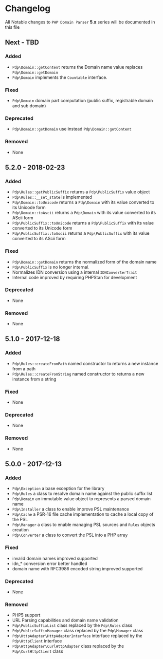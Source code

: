 # Changelog

All Notable changes to `PHP Domain Parser` **5.x** series will be documented in this file

## Next - TBD

### Added

- `Pdp\Domain::getContent` returns the Domain name value replaces `Pdp\Domain::getDomain`
- `Pdp\Domain` implements the `Countable` interface.

### Fixed

- `Pdp\Domain` domain part computation (public suffix, registrable domain and sub domain)

### Deprecated

- `Pdp\Domain::getDomain` use instead `Pdp\Domain::getContent`

### Removed

- None

## 5.2.0 - 2018-02-23

### Added

- `Pdp\Rules::getPublicSuffix` returns a `Pdp\PublicSuffix` value object
- `Pdp\Rules::__set_state` is implemented
- `Pdp\Domain::toUnicode` returns a `Pdp\Domain` with its value converted to its Unicode form
- `Pdp\Domain::toAscii` returns a `Pdp\Domain` with its value converted to its AScii form
- `Pdp\PublicSuffix::toUnicode` returns a `Pdp\PublicSuffix` with its value converted to its Unicode form
- `Pdp\PublicSuffix::toAscii` returns a `Pdp\PublicSuffix` with its value converted to its AScii form

### Fixed

- `Pdp\Domain::getDomain` returns the normalized form of the domain name
- `Pdp\PublicSuffix` is no longer internal.
- Normalizes IDN conversion using a internal `IDNConverterTrait`
- Internal code improved by requiring PHPStan for development

### Deprecated

- None

### Removed

- None

## 5.1.0 - 2017-12-18

### Added

- `Pdp\Rules::createFromPath` named constructor to returns a new instance from a path
- `Pdp\Rules::createFromString` named constructor to returns a new instance from a string

### Fixed

- None

### Deprecated

- None

### Removed

- None

## 5.0.0 - 2017-12-13

### Added

- `Pdp\Exception` a base exception for the library
- `Pdp\Rules` a class to resolve domain name against the public suffix list
- `Pdp\Domain` an immutable value object to represents a parsed domain name
- `Pdp\Installer` a class to enable improve PSL maintenance
- `Pdp\Cache` a PSR-16 file cache implementation to cache a local copy of the PSL
- `Pdp\Manager` a class to enable managing PSL sources and `Rules` objects creation
- `Pdp\Converter` a class to convert the PSL into a PHP array

### Fixed

- invalid domain names improved supported
- idn_* conversion error better handled
- domain name with RFC3986 encoded string improved supported

### Deprecated

- None

### Removed

- PHP5 support
- URL Parsing capabilities and domain name validation
- `Pdp\PublicSuffixList` class replaced by the `Pdp\Rules` class
- `Pdp\PublicSuffixManager` class replaced by the `Pdp\Manager` class
- `Pdp\HttpAdapter\HttpAdapterInterface` interface replaced by the `Pdp\HttpClient` interface
- `Pdp\HttpAdapter\CurlHttpAdapter` class replaced by the `Pdp\CurlHttpClient` class